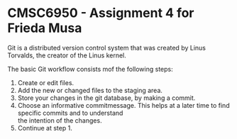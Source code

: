 # CMSC6950 - Assignment 4 for Frieda Musa 

Git is a distributed version control system that was 
created by Linus Torvalds, the creator of the Linus kernel.

The basic Git workflow consists mof the following steps:

1. Create or edit files.
2. Add the new or changed files to the staging area.
3. Store your changes in the git database, by making a 
   commit. 
4. Choose an informative commitmessage. This helps at a 
   later time to find specific commits and to understand  
   the intention of the changes.
5. Continue at step 1.

